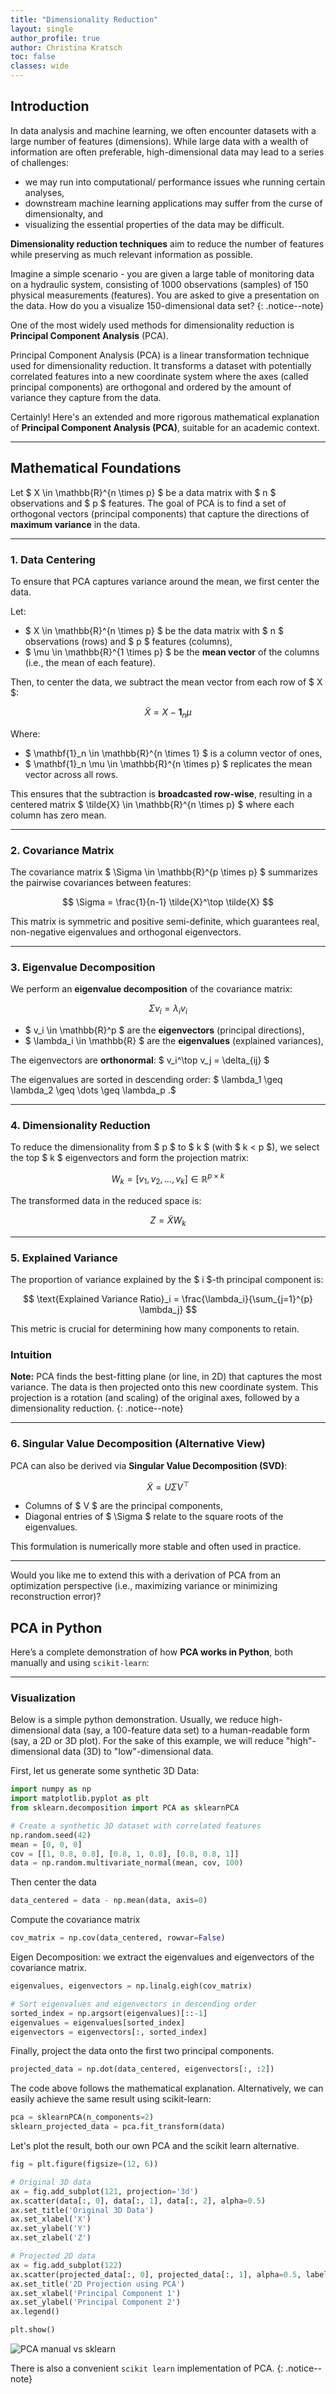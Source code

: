 ```yaml
---
title: "Dimensionality Reduction"
layout: single
author_profile: true
author: Christina Kratsch
toc: false
classes: wide
---
```



## Introduction

In data analysis and machine learning, we often encounter datasets with a large number of features (dimensions). While large data with a wealth of information are often preferable, high-dimensional data may lead to a series of challenges:
* we may run into computational/ performance issues whe running certain analyses,
* downstream machine learning applications may suffer from the curse of dimensionalty, and 
* visualizing the essential properties of the data may be difficult.

**Dimensionality reduction techniques** aim to reduce the number of features while preserving as much relevant information as possible.

Imagine a simple scenario - you are given a large table of monitoring data on a hydraulic system, consisting of 1000 observations (samples) of 150 physical measurements (features). You are asked to give a presentation on the data. How do you a visualize 150-dimensional data set? 
{: .notice--note} 

One of the most widely used methods for dimensionality reduction is **Principal Component Analysis** (PCA).

Principal Component Analysis (PCA) is a linear transformation technique used for dimensionality reduction. It transforms a dataset with potentially correlated features into a new coordinate system where the axes (called principal components) are orthogonal and ordered by the amount of variance they capture from the data.

Certainly! Here's an extended and more rigorous mathematical explanation of **Principal Component Analysis (PCA)**, suitable for an academic context.

---

## Mathematical Foundations

Let $ X \in \mathbb{R}^{n \times p} $ be a data matrix with $ n $ observations and $ p $ features. The goal of PCA is to find a set of orthogonal vectors (principal components) that capture the directions of **maximum variance** in the data.

---

### 1. Data Centering



To ensure that PCA captures variance around the mean, we first center the data.

Let:

- $ X \in \mathbb{R}^{n \times p} $ be the data matrix with $ n $ observations (rows) and $ p $ features (columns),
- $ \mu \in \mathbb{R}^{1 \times p} $ be the **mean vector** of the columns (i.e., the mean of each feature).

Then, to center the data, we subtract the mean vector from each row of $ X $:

$$
\tilde{X} = X - \mathbf{1}_n \mu
$$

Where:

- $ \mathbf{1}_n \in \mathbb{R}^{n \times 1} $ is a column vector of ones,
- $ \mathbf{1}_n \mu \in \mathbb{R}^{n \times p} $ replicates the mean vector across all rows.

This ensures that the subtraction is **broadcasted row-wise**, resulting in a centered matrix $ \tilde{X} \in \mathbb{R}^{n \times p} $ where each column has zero mean.


---

### 2. Covariance Matrix

The covariance matrix $ \Sigma \in \mathbb{R}^{p \times p} $ summarizes the pairwise covariances between features:

$$
\Sigma = \frac{1}{n-1} \tilde{X}^\top \tilde{X}
$$

This matrix is symmetric and positive semi-definite, which guarantees real, non-negative eigenvalues and orthogonal eigenvectors.

---

### 3. Eigenvalue Decomposition

We perform an **eigenvalue decomposition** of the covariance matrix:

$$
\Sigma v_i = \lambda_i v_i
$$

- $ v_i \in \mathbb{R}^p $ are the **eigenvectors** (principal directions),
- $ \lambda_i \in \mathbb{R} $ are the **eigenvalues** (explained variances),

The eigenvectors are **orthonormal**: $ v_i^\top v_j = \delta_{ij} $

The eigenvalues are sorted in descending order: $ \lambda_1 \geq \lambda_2 \geq \dots \geq \lambda_p .$

---

### 4. Dimensionality Reduction

To reduce the dimensionality from $ p $ to $ k $ (with $ k < p $), we select the top $ k $ eigenvectors and form the projection matrix:

$$
W_k = [v_1, v_2, \dots, v_k] \in \mathbb{R}^{p \times k}
$$

The transformed data in the reduced space is:

$$
Z = \tilde{X} W_k
$$

---

### 5. Explained Variance

The proportion of variance explained by the $ i $-th principal component is:

$$
\text{Explained Variance Ratio}_i = \frac{\lambda_i}{\sum_{j=1}^{p} \lambda_j}
$$

This metric is crucial for determining how many components to retain.

### Intuition

**Note:** PCA finds the best-fitting plane (or line, in 2D) that captures the most variance. The data is then projected onto this new coordinate system. This projection is a rotation (and scaling) of the original axes, followed by a dimensionality reduction.
{: .notice--note} 


---

### 6. **Singular Value Decomposition (Alternative View)**

PCA can also be derived via **Singular Value Decomposition (SVD)**:

$$
\tilde{X} = U \Sigma V^\top
$$

- Columns of $ V $ are the principal components,
- Diagonal entries of $ \Sigma $ relate to the square roots of the eigenvalues.

This formulation is numerically more stable and often used in practice.

---

Would you like me to extend this with a derivation of PCA from an optimization perspective (i.e., maximizing variance or minimizing reconstruction error)? 

## PCA in Python

Here’s a complete demonstration of how **PCA works in Python**, both manually and using `scikit-learn`:

---

### Visualization

Below is a simple python demonstration. Usually, we reduce high-dimensional data (say, a 100-feature data set) to a human-readable form (say, a 2D or 3D plot). For the sake of this example, we will reduce "high"-dimensional data (3D) to "low"-dimensional data.

First, let us generate some synthetic 3D Data:

```python
import numpy as np
import matplotlib.pyplot as plt
from sklearn.decomposition import PCA as sklearnPCA

# Create a synthetic 3D dataset with correlated features
np.random.seed(42)
mean = [0, 0, 0]
cov = [[1, 0.8, 0.8], [0.8, 1, 0.8], [0.8, 0.8, 1]]
data = np.random.multivariate_normal(mean, cov, 100)
```

Then center the data

```python
data_centered = data - np.mean(data, axis=0)
```

Compute the covariance matrix

```python
cov_matrix = np.cov(data_centered, rowvar=False)
```

Eigen Decomposition: we extract the eigenvalues and eigenvectors of the covariance matrix.

```python
eigenvalues, eigenvectors = np.linalg.eigh(cov_matrix)

# Sort eigenvalues and eigenvectors in descending order
sorted_index = np.argsort(eigenvalues)[::-1]
eigenvalues = eigenvalues[sorted_index]
eigenvectors = eigenvectors[:, sorted_index]
```

Finally, project the data onto the first two principal components.

```python
projected_data = np.dot(data_centered, eigenvectors[:, :2])
```

The code above follows the mathematical explanation. Alternatively, we can easily achieve the same result using scikit-learn:

```python
pca = sklearnPCA(n_components=2)
sklearn_projected_data = pca.fit_transform(data)
```

Let's plot the result, both our own PCA and the scikit learn alternative.

```python
fig = plt.figure(figsize=(12, 6))

# Original 3D data
ax = fig.add_subplot(121, projection='3d')
ax.scatter(data[:, 0], data[:, 1], data[:, 2], alpha=0.5)
ax.set_title('Original 3D Data')
ax.set_xlabel('X')
ax.set_ylabel('Y')
ax.set_zlabel('Z')

# Projected 2D data
ax = fig.add_subplot(122)
ax.scatter(projected_data[:, 0], projected_data[:, 1], alpha=0.5, label='PCA projection')
ax.set_title('2D Projection using PCA')
ax.set_xlabel('Principal Component 1')
ax.set_ylabel('Principal Component 2')
ax.legend()

plt.show()
```

![PCA manual vs sklearn](img/data.png)

There is also a convenient `scikit learn` implementation of PCA.
{: .notice--note} 